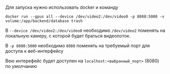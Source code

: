 Для запуска нужно использовать docker и команду
```
docker run --gpus all --device /dev/video2:/dev/video0 -p 8080:5000 -v volume:/app/backend/database trash
```

В `--device /dev/video2:/dev/video0` необходимо `/dev/video2` поменять на локальную камеру, с которой будет браться видеопоток.

В `-p 8080:5000` необходимо `8080` поменять на требуемый порт для доступа к веб-интерфейсу

Вею интерефейс будет доступен на `localhost:<выбранный_порт>` (8080) по умолчанию 